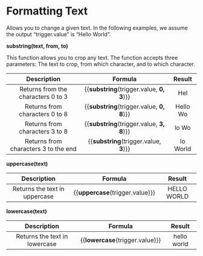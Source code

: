 # Formatting Text

Allows you to change a given text. In the following examples, we assume the output “trigger.value” is “Hello World”.

**substring(text, from, to)**

This function allows you to crop any text. The function accepts three parameters: The text to crop, from which character, and to which character.

|              Description             |                    Formula                   |  Result  |
| :----------------------------------: | :------------------------------------------: | :------: |
|  Returns from the characters 0 to 3  | \{{**substring**(trigger.value, **0, 3**)\}} |    Hel   |
|    Returns from characters 0 to 8    | \{{**substring**(trigger.value, **0, 8**)\}} | Hello Wo |
|    Returns from characters 3 to 8    | \{{**substring**(trigger.value, **3, 8**)\}} |   lo Wo  |
| Returns from characters 3 to the end |   \{{**substring**(trigger.value, **3**)\}}  | lo World |

**uppercase(text)**

|          Description          |               Formula              |    Result   |
| :---------------------------: | :--------------------------------: | :---------: |
| Returns the text in uppercase | \{{**uppercase**(trigger.value)\}} | HELLO WORLD |

**lowercase(text)**

|          Description          |               Formula              |    Result   |
| :---------------------------: | :--------------------------------: | :---------: |
| Returns the text in lowercase | \{{**lowercase**(trigger.value)\}} | hello world |
